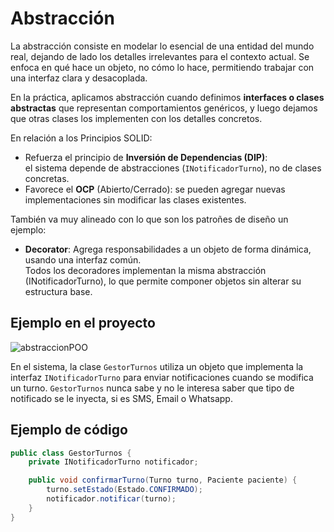 # Abstracción

La abstracción consiste en modelar lo esencial de una entidad del mundo real, dejando de lado los detalles irrelevantes para el contexto actual. 
Se enfoca en qué hace un objeto, no cómo lo hace, permitiendo trabajar con una interfaz clara y desacoplada.

En la práctica, aplicamos abstracción cuando definimos **interfaces o clases abstractas** que representan comportamientos genéricos, y luego dejamos que otras clases los implementen con los detalles concretos.

En relación a los Principios SOLID:
- Refuerza el principio de **Inversión de Dependencias (DIP)**:  
  el sistema depende de abstracciones (`INotificadorTurno`), no de clases concretas.
- Favorece el **OCP** (Abierto/Cerrado): se pueden agregar nuevas implementaciones sin modificar las clases existentes.

También va muy alineado con lo que son los patroñes de diseño un ejemplo:  
- **Decorator**: 
 Agrega responsabilidades a un objeto de forma dinámica, usando una interfaz común.  
 Todos los decoradores implementan la misma abstracción (INotificadorTurno), lo que permite componer objetos sin alterar su estructura base.  

## Ejemplo en el proyecto
![abstraccionPOO](https://github.com/user-attachments/assets/88a6ece2-968f-43ee-95b6-56d62be10452)

En el sistema, la clase `GestorTurnos` utiliza un objeto que implementa la interfaz `INotificadorTurno` para enviar notificaciones cuando se modifica un turno. `GestorTurnos` nunca sabe y no le interesa saber que tipo de notificado se le inyecta, si es SMS, Email o Whatsapp.

## Ejemplo de código

```java
public class GestorTurnos {
    private INotificadorTurno notificador;

    public void confirmarTurno(Turno turno, Paciente paciente) {
        turno.setEstado(Estado.CONFIRMADO);
        notificador.notificar(turno);
    }
}
